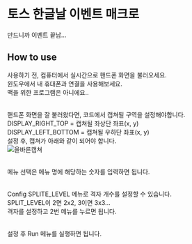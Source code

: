 # 토스 한글날 이벤트 매크로
만드니까 이벤트 끝남...

## How to use
사용하기 전, 컴퓨터에서 실시간으로 핸드폰 화면을 불러오세요.<br>
윈도우에서 내 휴대폰과 연결을 사용해보세요.<br>
맥을 위한 프로그램은 아니에요..<br><br>

핸드폰 화면을 잘 불러왔다면, 코드에서 캡쳐될 구역을 설정해야합니다.<br>
DISPLAY_RIGHT_TOP = 캡쳐될 좌상단 좌표(x, y)<br>
DISPLAY_LEFT_BOTTOM = 캡쳐될 우하단 좌표(x, y)<br>
설정 후, 캡쳐가 아래와 같이 되어야 합니다.<br>
![올바른캡쳐]()<br><br>

메뉴 선택은 메뉴 명에 해당하는 숫자를 입력하면 됩니다.<br><br>

Config SPLITE_LEVEL 메뉴로 격자 개수를 설정할 수 있습니다.<br>
SPLIT_LEVEL이 2면 2x2, 3이면 3x3...<br>
격자를 설정하고 2번 메뉴를 누르면 됩니다.<br><br>

설정 후 Run 메뉴를 실행하면 됩니다.<br>